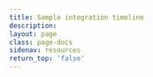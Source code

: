 ```yaml
---
title: Sample integration timeline
description:
layout: page
class: page-docs
sidenav: resources
return_top: 'false'
---
```

